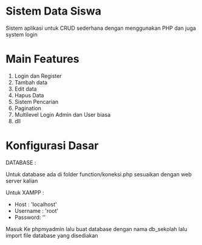 # Sistem Data Siswa


Sistem aplikasi untuk CRUD sederhana dengan menggunakan PHP dan juga system login

# Main Features

1. Login dan Register
2. Tambah data
3. Edit data
4. Hapus Data
5. Sistem Pencarian
6. Pagination
7. Multilevel Login Admin dan User biasa
8. dll

# Konfigurasi Dasar

DATABASE :

Untuk database ada di folder function/koneksi.php sesuaikan dengan web server kalian

Untuk XAMPP : 
- Host : 'localhost'
- Username : 'root'
- Password: ''

Masuk Ke phpmyadmin lalu buat database dengan nama db_sekolah lalu import file database yang disediakan
